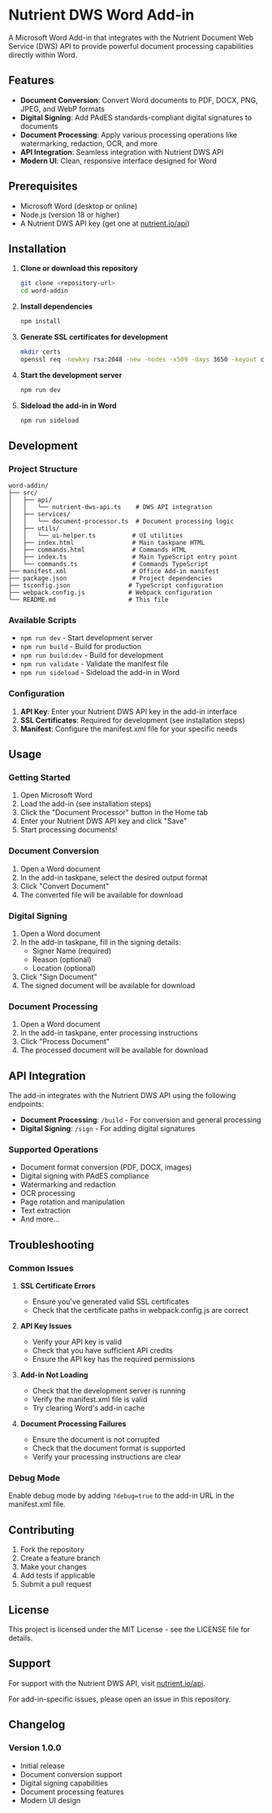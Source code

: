 # Nutrient DWS Word Add-in

A Microsoft Word Add-in that integrates with the Nutrient Document Web Service (DWS) API to provide powerful document processing capabilities directly within Word.

## Features

- **Document Conversion**: Convert Word documents to PDF, DOCX, PNG, JPEG, and WebP formats
- **Digital Signing**: Add PAdES standards-compliant digital signatures to documents
- **Document Processing**: Apply various processing operations like watermarking, redaction, OCR, and more
- **API Integration**: Seamless integration with Nutrient DWS API
- **Modern UI**: Clean, responsive interface designed for Word

## Prerequisites

- Microsoft Word (desktop or online)
- Node.js (version 18 or higher)
- A Nutrient DWS API key (get one at [nutrient.io/api](https://dashboard.nutrient.io/sign_up/))

## Installation

1. **Clone or download this repository**
   ```bash
   git clone <repository-url>
   cd word-addin
   ```

2. **Install dependencies**
   ```bash
   npm install
   ```

3. **Generate SSL certificates for development**
   ```bash
   mkdir certs
   openssl req -newkey rsa:2048 -new -nodes -x509 -days 3650 -keyout certs/server.key -out certs/server.crt
   ```

4. **Start the development server**
   ```bash
   npm run dev
   ```

5. **Sideload the add-in in Word**
   ```bash
   npm run sideload
   ```

## Development

### Project Structure

```
word-addin/
├── src/
│   ├── api/
│   │   └── nutrient-dws-api.ts    # DWS API integration
│   ├── services/
│   │   └── document-processor.ts  # Document processing logic
│   ├── utils/
│   │   └── ui-helper.ts          # UI utilities
│   ├── index.html                # Main taskpane HTML
│   ├── commands.html             # Commands HTML
│   ├── index.ts                  # Main TypeScript entry point
│   └── commands.ts               # Commands TypeScript
├── manifest.xml                  # Office Add-in manifest
├── package.json                  # Project dependencies
├── tsconfig.json                # TypeScript configuration
├── webpack.config.js            # Webpack configuration
└── README.md                    # This file
```

### Available Scripts

- `npm run dev` - Start development server
- `npm run build` - Build for production
- `npm run build:dev` - Build for development
- `npm run validate` - Validate the manifest file
- `npm run sideload` - Sideload the add-in in Word

### Configuration

1. **API Key**: Enter your Nutrient DWS API key in the add-in interface
2. **SSL Certificates**: Required for development (see installation steps)
3. **Manifest**: Configure the manifest.xml file for your specific needs

## Usage

### Getting Started

1. Open Microsoft Word
2. Load the add-in (see installation steps)
3. Click the "Document Processor" button in the Home tab
4. Enter your Nutrient DWS API key and click "Save"
5. Start processing documents!

### Document Conversion

1. Open a Word document
2. In the add-in taskpane, select the desired output format
3. Click "Convert Document"
4. The converted file will be available for download

### Digital Signing

1. Open a Word document
2. In the add-in taskpane, fill in the signing details:
   - Signer Name (required)
   - Reason (optional)
   - Location (optional)
3. Click "Sign Document"
4. The signed document will be available for download

### Document Processing

1. Open a Word document
2. In the add-in taskpane, enter processing instructions
3. Click "Process Document"
4. The processed document will be available for download

## API Integration

The add-in integrates with the Nutrient DWS API using the following endpoints:

- **Document Processing**: `/build` - For conversion and general processing
- **Digital Signing**: `/sign` - For adding digital signatures

### Supported Operations

- Document format conversion (PDF, DOCX, images)
- Digital signing with PAdES compliance
- Watermarking and redaction
- OCR processing
- Page rotation and manipulation
- Text extraction
- And more...

## Troubleshooting

### Common Issues

1. **SSL Certificate Errors**
   - Ensure you've generated valid SSL certificates
   - Check that the certificate paths in webpack.config.js are correct

2. **API Key Issues**
   - Verify your API key is valid
   - Check that you have sufficient API credits
   - Ensure the API key has the required permissions

3. **Add-in Not Loading**
   - Check that the development server is running
   - Verify the manifest.xml file is valid
   - Try clearing Word's add-in cache

4. **Document Processing Failures**
   - Ensure the document is not corrupted
   - Check that the document format is supported
   - Verify your processing instructions are clear

### Debug Mode

Enable debug mode by adding `?debug=true` to the add-in URL in the manifest.xml file.

## Contributing

1. Fork the repository
2. Create a feature branch
3. Make your changes
4. Add tests if applicable
5. Submit a pull request

## License

This project is licensed under the MIT License - see the LICENSE file for details.

## Support

For support with the Nutrient DWS API, visit [nutrient.io/api](https://www.nutrient.io/api).

For add-in-specific issues, please open an issue in this repository.

## Changelog

### Version 1.0.0
- Initial release
- Document conversion support
- Digital signing capabilities
- Document processing features
- Modern UI design 